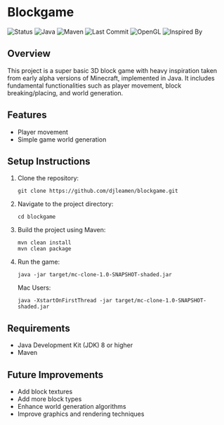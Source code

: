 # Blockgame

![Status](https://img.shields.io/badge/status-alpha-yellow)
![Java](https://img.shields.io/badge/Java-8%2B-red?logo=java)
![Maven](https://img.shields.io/badge/Built%20With-Maven-blue)
![Last Commit](https://img.shields.io/github/last-commit/djleamen/blockgame)
![OpenGL](https://img.shields.io/badge/Rendering-OpenGL-orange)
![Inspired By](https://img.shields.io/badge/inspired%20by-Minecraft-lightgrey?logo=minecraft)

## Overview
This project is a super basic 3D block game with heavy inspiration taken from early alpha versions of Minecraft, implemented in Java. It includes fundamental functionalities such as player movement, block breaking/placing, and world generation.

## Features
- Player movement
- Simple game world generation

## Setup Instructions
1. Clone the repository:
   ```
   git clone https://github.com/djleamen/blockgame.git
   ```
2. Navigate to the project directory:
   ```
   cd blockgame
   ```
3. Build the project using Maven:
   ```
   mvn clean install
   mvn clean package
   ```
4. Run the game:
   ```
   java -jar target/mc-clone-1.0-SNAPSHOT-shaded.jar
   ```
   Mac Users:
   ```
   java -XstartOnFirstThread -jar target/mc-clone-1.0-SNAPSHOT-shaded.jar
   ```

## Requirements
- Java Development Kit (JDK) 8 or higher
- Maven

## Future Improvements
- Add block textures
- Add more block types
- Enhance world generation algorithms
- Improve graphics and rendering techniques
